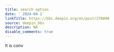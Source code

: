 ```yaml
---
title: search option
date: ' 2024-04-1'
linkTitle: https://bbs.deepin.org/en/post/270898
source: deepin_bbs
description: NA
disable_comments: true
---
```

It is conv
